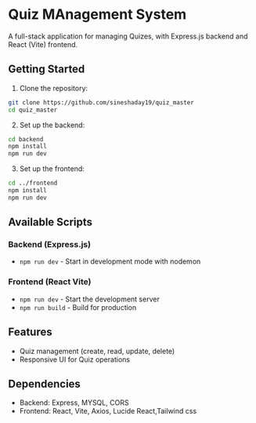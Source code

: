 
# Quiz MAnagement System

A full-stack application for managing Quizes, with Express.js backend and React (Vite) frontend.

## Getting Started

1. Clone the repository:
```bash
git clone https://github.com/sineshaday19/quiz_master
cd quiz_master
```

2. Set up the backend:
```bash
cd backend
npm install
npm run dev
```

3. Set up the frontend:
```bash
cd ../frontend
npm install
npm run dev
```

## Available Scripts

### Backend (Express.js)
- `npm run dev` - Start in development mode with nodemon

### Frontend (React Vite)
- `npm run dev` - Start the development server
- `npm run build` - Build for production

## Features

- Quiz management (create, read, update, delete)
- Responsive UI for Quiz operations

## Dependencies

- Backend: Express, MYSQL, CORS
- Frontend: React, Vite, Axios, Lucide React,Tailwind css
```